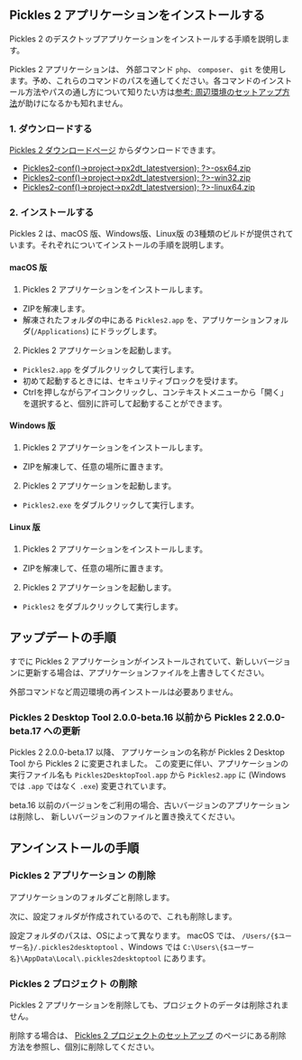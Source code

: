 


<!-- autoindex -->

## Pickles 2 アプリケーションをインストールする

Pickles 2 のデスクトップアプリケーションをインストールする手順を説明します。

Pickles 2 アプリケーションは、 外部コマンド `php`、 `composer`、 `git` を使用します。予め、これらのコマンドのパスを通してください。各コマンドのインストール方法やパスの通し方について知りたい方は[参考: 周辺環境のセットアップ方法](apps_env.html)が助けになるかも知れません。


### 1. ダウンロードする

<a href="https://github.com/pickles2/app-pickles2/releases/tag/<?= h($px->conf()->project->px2dt_latestversion); ?>" target="_blank">Pickles 2 ダウンロードページ</a> からダウンロードできます。

<ul>
<li><a href="https://github.com/pickles2/app-pickles2/releases/download/<?= h($px->conf()->project->px2dt_latestversion); ?>/Pickles2-<?= h($px->conf()->project->px2dt_latestversion); ?>-osx64.zip">Pickles2-<?= h($px->conf()->project->px2dt_latestversion); ?>-osx64.zip</a></li>
<li><a href="https://github.com/pickles2/app-pickles2/releases/download/<?= h($px->conf()->project->px2dt_latestversion); ?>/Pickles2-<?= h($px->conf()->project->px2dt_latestversion); ?>-win32.zip">Pickles2-<?= h($px->conf()->project->px2dt_latestversion); ?>-win32.zip</a></li>
<li><a href="https://github.com/pickles2/app-pickles2/releases/download/<?= h($px->conf()->project->px2dt_latestversion); ?>/Pickles2-<?= h($px->conf()->project->px2dt_latestversion); ?>-linux64.zip">Pickles2-<?= h($px->conf()->project->px2dt_latestversion); ?>-linux64.zip</a></li>
</ul>

### 2. インストールする

Pickles 2 は、macOS 版、Windows版、Linux版 の3種類のビルドが提供されています。それぞれについてインストールの手順を説明します。

#### macOS 版

1. Pickles 2 アプリケーションをインストールします。
  - ZIPを解凍します。
  - 解凍されたフォルダの中にある `Pickles2.app` を、アプリケーションフォルダ(`/Applications`) にドラッグします。
2. Pickles 2 アプリケーションを起動します。
  - `Pickles2.app` をダブルクリックして実行します。
  - 初めて起動するときには、セキュリティブロックを受けます。
  - Ctrlを押しながらアイコンクリックし、コンテキストメニューから「開く」を選択すると、個別に許可して起動することができます。

#### Windows 版

1. Pickles 2 アプリケーションをインストールします。
  - ZIPを解凍して、任意の場所に置きます。
2. Pickles 2 アプリケーションを起動します。
  - `Pickles2.exe` をダブルクリックして実行します。

#### Linux 版

1. Pickles 2 アプリケーションをインストールします。
  - ZIPを解凍して、任意の場所に置きます。
2. Pickles 2 アプリケーションを起動します。
  - `Pickles2` をダブルクリックして実行します。


## アップデートの手順

すでに Pickles 2 アプリケーションがインストールされていて、新しいバージョンに更新する場合は、アプリケーションファイルを上書きしてください。

外部コマンドなど周辺環境の再インストールは必要ありません。

### Pickles 2 Desktop Tool 2.0.0-beta.16 以前から Pickles 2 2.0.0-beta.17 への更新

Pickles 2 2.0.0-beta.17 以降、 アプリケーションの名称が Pickles 2 Desktop Tool から Pickles 2 に変更されました。 この変更に伴い、アプリケーションの実行ファイル名も `Pickles2DesktopTool.app` から `Pickles2.app`  に (Windowsでは `.app` ではなく `.exe`) 変更されています。

beta.16 以前のバージョンをご利用の場合、古いバージョンのアプリケーションは削除し、 新しいバージョンのファイルと置き換えてください。


## アンインストールの手順

### Pickles 2 アプリケーション の削除

アプリケーションのフォルダごと削除します。

次に、設定フォルダが作成されているので、これも削除します。

設定フォルダのパスは、OSによって異なります。 macOS では、 `/Users/{$ユーザー名}/.pickles2desktoptool` 、Windows では `C:\Users\{$ユーザー名}\AppData\Local\.pickles2desktoptool` にあります。

### Pickles 2 プロジェクト の削除

Pickles 2 アプリケーションを削除しても、プロジェクトのデータは削除されません。

削除する場合は、 [Pickles 2 プロジェクトのセットアップ](projects.html) のページにある削除方法を参照し、個別に削除してください。